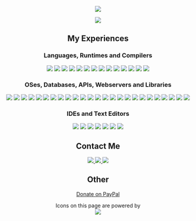 <p align="center">
    <img src="https://github-readme-stats.vercel.app/api?username=DeathHound6&count_private=true&show_icons=true&theme=dark">
</p>
<p align="center">
    <img src="https://github-readme-stats.vercel.app/api/top-langs/?username=DeathHound6&show_icons=true&theme=dark&langs_count=10&layout=compact&custom_title=Top%20Languages">
</p>

<h2 align="center">My Experiences</h2>
<h3 align="center">Languages, Runtimes and Compilers</h3>
<p align="center">
    <img src="https://img.shields.io/badge/json-%23404d59.svg?style=for-the-badge&logo=json&logoColor=%#000000"/>
    <img src="https://img.shields.io/badge/javascript-%23404d59.svg?style=for-the-badge&logo=javascript&logoColor=%#F7DF1E"/>
    <img src="https://img.shields.io/badge/node.js-%23404d59?style=for-the-badge&logo=node.js&logoColor=%#339933"/>
    <img src="https://img.shields.io/badge/python-%23404d59?style=for-the-badge&logo=python&logoColor=%#3776AB"/>
    <img src="https://img.shields.io/badge/css-%23404d59.svg?style=for-the-badge&logo=css3&logoColor=%#1572B6"/>
    <img src="https://img.shields.io/badge/bootstrap-%23404d59.svg?style=for-the-badge&logo=bootstrap&logoColor=%#7952B3"/>
    <img src="https://img.shields.io/badge/html-%23404d59.svg?style=for-the-badge&logo=html5&logoColor=%#E34F26"/>
    <img src="https://img.shields.io/badge/Markdown-%23404d59.svg?style=for-the-badge&logo=markdown&logoColor=%#000000"/>
    <img src="https://img.shields.io/badge/typescript-%23404d59.svg?style=for-the-badge&logo=typescript&logoColor=%#3178C6"/>
    <img src="https://img.shields.io/badge/golang-%23404d59.svg?style=for-the-badge&logo=go&logoColor=%#00ADD8"/>
    <img src="https://img.shields.io/badge/C%20Sharp-%23404d59.svg?style=for-the-badge&logo=csharp&logoColor=%#239120"/>
    <img src="https://img.shields.io/badge/.NET-%23404d59.svg?style=for-the-badge&logo=dotnet&logoColor=%#239120"/>
    <img src="https://img.shields.io/badge/Bash-%23404d59.svg?style=for-the-badge&logo=gnubash&logoColor=%#4EAA25"/>
    <img src="https://img.shields.io/badge/Windows%20Powershell-%23404d59.svg?style=for-the-badge&logo=powershell&logoColor=%#5391FE"/>
</p>
<h3 align="center">OSes, Databases, APIs, Webservers and Libraries</h3>
<p align="center">
    <img src="https://img.shields.io/badge/socket.io-%23404d59.svg?style=for-the-badge&logo=socket.io&logoColor=%#010101"/>
    <img src="https://img.shields.io/badge/express.js-%23404d59.svg?style=for-the-badge&logo=express&logoColor=%#000000"/>
    <img src="https://img.shields.io/badge/NPM-%23404d59.svg?style=for-the-badge&logo=npm&logoColor=%#CB3837"/>
    <img src="https://img.shields.io/badge/PNPM-%23404d59.svg?style=for-the-badge&logo=pnpm&logoColor=%#F69220"/>
    <img src="https://img.shields.io/badge/jquery-%23404d59.svg?style=for-the-badge&logo=jquery&logoColor=%#0769AD"/>
    <img src="https://img.shields.io/badge/pm2-%23404d59.svg?style=for-the-badge&logo=pm2&logoColor=%#2B037A"/>
    <img src="https://img.shields.io/badge/git-%23404d59.svg?style=for-the-badge&logo=git&logoColor=%#F05032"/>
    <img src="https://img.shields.io/badge/MongoDB-%23404d59.svg?style=for-the-badge&logo=mongodb&logoColor=%#47A248"/>
    <img src="https://img.shields.io/badge/MariaDB-%23404d59.svg?style=for-the-badge&logo=mariadb&logoColor=%#003545"/>
    <img src="https://img.shields.io/badge/mysql-%23404d59.svg?style=for-the-badge&logo=mysql&logoColor=%#4479A1"/>
    <img src="https://img.shields.io/badge/MS%20SQL%20Server-%23404d59.svg?style=for-the-badge&logo=microsoftsqlserver&logoColor=%#CC2927"/>
    <img src="https://img.shields.io/badge/sqlite-%23404d59.svg?style=for-the-badge&logo=sqlite&logoColor=%#003B57"/>
    <img src="https://img.shields.io/badge/phpMyAdmin-%23404d59.svg?style=for-the-badge&logo=phpmyadmin&logoColor=%#6C78AF"/>
    <img src="https://img.shields.io/badge/Windows-%23404d59?style=for-the-badge&logo=windows&logoColor=%#0078D6"/>
    <img src="https://img.shields.io/badge/Ubuntu-%23404d59?style=for-the-badge&logo=ubuntu&logoColor=%#E95420"/>
    <img src="https://img.shields.io/badge/Raspbian-%23404d59?style=for-the-badge&logo=raspberrypi&logoColor=%#A22846"/>
    <img src="https://img.shields.io/badge/Android-%23404d59?style=for-the-badge&logo=android&logoColor=%#3DDC84"/>
    <img src="https://img.shields.io/badge/VMWare-%23404d59.svg?style=for-the-badge&logo=vmware&logoColor=%#607078"/>
    <img src="https://img.shields.io/badge/Discord%20API-%23404d59?style=for-the-badge&logo=Discord&logoColor=%#5865F2"/>
    <img src="https://img.shields.io/badge/Pastebin%20API-%23404d59.svg?style=for-the-badge&logo=pastebin&logoColor=%#02456C"/>
    <img src="https://img.shields.io/badge/Cloudflare%20API-%23404d59.svg?style=for-the-badge&logo=cloudflare&logoColor=%#F38020"/>
    <img src="https://img.shields.io/badge/Docker%20API-%23404d59.svg?style=for-the-badge&logo=docker&logoColor=%#2496ED"/>
    <img src="https://img.shields.io/badge/Lets%20Encrypt-%23404d59.svg?style=for-the-badge&logo=letsencrypt&logoColor=%#003A70"/>
    <img src="https://img.shields.io/badge/NGINX-%23404d59.svg?style=for-the-badge&logo=nginx&logoColor=%#009639"/>
    <img src="https://img.shields.io/badge/Postman-%23404d59.svg?style=for-the-badge&logo=postman&logoColor=%#FF6C37"/>
</p>
<h3 align="center">IDEs and Text Editors</h3>
<p align="center">
    <img src="https://img.shields.io/badge/Nano-%23404d59.svg?style=for-the-badge&logo=nano&logoColor=%#4A90E2"/>
    <img src="https://img.shields.io/badge/Notepad++-%23404d59.svg?style=for-the-badge&logo=notepadplusplus&logoColor=%#90E59A"/>
    <img src="https://img.shields.io/badge/Pycharm-%23404d59.svg?style=for-the-badge&logo=pycharm&logoColor=%#000000"/>
    <img src="https://img.shields.io/badge/GoLand-%23404d59.svg?style=for-the-badge&logo=goland&logoColor=%#007ACC"/>
    <img src="https://img.shields.io/badge/IntelliJ%20IDEA-%23404d59.svg?style=for-the-badge&logo=intellijidea&logoColor=%#007ACC"/>
    <img src="https://img.shields.io/badge/MS%20Visual%20Studio-%23404d59.svg?style=for-the-badge&logo=visualstudio&logoColor=%#5C2D91"/>
    <img src="https://img.shields.io/badge/MS%20Visual%20Studio%20Code-%23404d59.svg?style=for-the-badge&logo=visualstudiocode&logoColor=%#007ACC"/>
</p>

<h2 align="center">Contact Me</h2>
<p align="center">
    <a href="https://discord.gg/ETXkNpcaNR" alt="DeathHound Dev Discord Server">
        <img src="https://img.shields.io/discord/772192992807092275?label=Discord&logo=Discord&style=for-the-badge">
    </a>
    <a href="https://www.reddit.com/user/Unique-Username6969">
        <img src="https://img.shields.io/reddit/user-karma/combined/Unique-Username6969?logo=reddit&style=for-the-badge">
    </a>
    <a href="https://steamcommunity.com/id/Purpose-Devoid">
        <img src="https://img.shields.io/badge/Steam-%23323330.svg?style=for-the-badge&logo=steam&logoColor=%#000000"/>
    </a>
</p>

<h2 align="center">Other</h2>
<p align="center">
    <a href="https://paypal.me/deathhound6">Donate on PayPal</a>
</p>

<p align="center">
    Icons on this page are powered by <br/>
    <img src="https://img.shields.io/badge/shields.io-%23404d59.svg?style=for-the-badge&logo=shields.io&logoColor=%#000000"/>
</p>